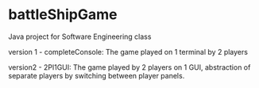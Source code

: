 # battleShipGame
Java project for Software Engineering class

version 1 - completeConsole:
  The game played on 1 terminal by 2 players

version2 - 2Pl1GUI:
  The game played by 2 players on 1 GUI, abstraction of separate players by switching between player panels.
  

